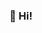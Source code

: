 <!--<img src="https://capsule-render.vercel.app/api?type=waving&color=gradient&text=이재현&fontSize=90" />-->

### 👋 Hi! 
